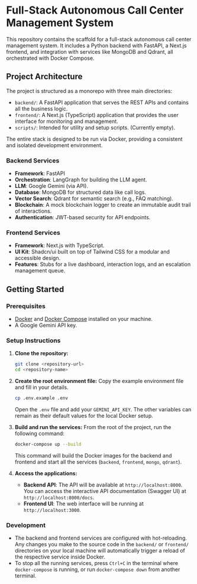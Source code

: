 # Full-Stack Autonomous Call Center Management System

This repository contains the scaffold for a full-stack autonomous call center management system. It includes a Python backend with FastAPI, a Next.js frontend, and integration with services like MongoDB and Qdrant, all orchestrated with Docker Compose.

## Project Architecture

The project is structured as a monorepo with three main directories:

-   `backend/`: A FastAPI application that serves the REST APIs and contains all the business logic.
-   `frontend/`: A Next.js (TypeScript) application that provides the user interface for monitoring and management.
-   `scripts/`: Intended for utility and setup scripts. (Currently empty).

The entire stack is designed to be run via Docker, providing a consistent and isolated development environment.

### Backend Services

-   **Framework**: FastAPI
-   **Orchestration**: LangGraph for building the LLM agent.
-   **LLM**: Google Gemini (via API).
-   **Database**: MongoDB for structured data like call logs.
-   **Vector Search**: Qdrant for semantic search (e.g., FAQ matching).
-   **Blockchain**: A mock blockchain logger to create an immutable audit trail of interactions.
-   **Authentication**: JWT-based security for API endpoints.

### Frontend Services

-   **Framework**: Next.js with TypeScript.
-   **UI Kit**: Shadcn/ui built on top of Tailwind CSS for a modular and accessible design.
-   **Features**: Stubs for a live dashboard, interaction logs, and an escalation management queue.

## Getting Started

### Prerequisites

-   [Docker](https://www.docker.com/get-started) and [Docker Compose](https://docs.docker.com/compose/install/) installed on your machine.
-   A Google Gemini API key.

### Setup Instructions

1.  **Clone the repository:**
    ```bash
    git clone <repository-url>
    cd <repository-name>
    ```

2.  **Create the root environment file:**
    Copy the example environment file and fill in your details.
    ```bash
    cp .env.example .env
    ```
    Open the `.env` file and add your `GEMINI_API_KEY`. The other variables can remain as their default values for the local Docker setup.

3.  **Build and run the services:**
    From the root of the project, run the following command:
    ```bash
    docker-compose up --build
    ```
    This command will build the Docker images for the backend and frontend and start all the services (`backend`, `frontend`, `mongo`, `qdrant`).

4.  **Access the applications:**
    -   **Backend API**: The API will be available at `http://localhost:8000`. You can access the interactive API documentation (Swagger UI) at `http://localhost:8000/docs`.
    -   **Frontend UI**: The web interface will be running at `http://localhost:3000`.

### Development

-   The backend and frontend services are configured with hot-reloading. Any changes you make to the source code in the `backend/` or `frontend/` directories on your local machine will automatically trigger a reload of the respective service inside Docker.
-   To stop all the running services, press `Ctrl+C` in the terminal where `docker-compose` is running, or run `docker-compose down` from another terminal.
